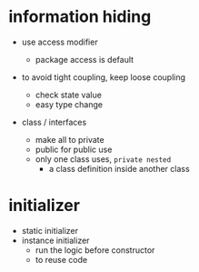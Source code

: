 # information hiding

- use access modifier
  - package access is default
- to avoid tight coupling, keep loose coupling

  - check state value
  - easy type change

- class / interfaces
  - make all to private
  - public for public use
  - only one class uses, `private nested`
    - a class definition inside another class

# initializer

- static initializer
- instance initializer
  - run the logic before constructor
  - to reuse code
